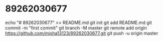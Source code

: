 # 89262030677
echo "# 89262030677" >> README.md
git init
git add README.md
git commit -m "first commit"
git branch -M master
git remote add origin https://github.com/misha13123/89262030677.git
git push -u origin master
